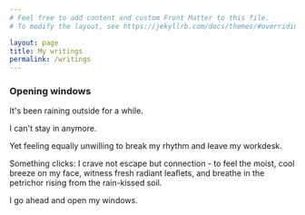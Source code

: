 ```yaml
---
# Feel free to add content and custom Front Matter to this file.
# To modify the layout, see https://jekyllrb.com/docs/themes/#overriding-theme-defaults

layout: page
title: My writings
permalink: /writings
---
```


### Opening windows

It's been raining outside for a while.<br>

I can't stay in anymore.<br>

Yet feeling equally unwilling to break my rhythm and leave my workdesk.<br>

Something clicks: I crave not escape but connection - to feel the moist, cool breeze on my face, witness fresh radiant leaflets, and breathe in the petrichor rising from the rain-kissed soil.<br>

I go ahead and open my windows.<br>
